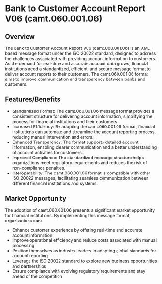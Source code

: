 # Bank to Customer Account Report V06 (camt.060.001.06)

## Overview

The Bank to Customer Account Report V06 (camt.060.001.06) is an XML-based message format under the ISO 20022 standard, designed to address the challenges associated with providing account information to customers. As the demand for real-time and accurate account data grows, financial institutions need a standardized, efficient, and secure message format to deliver account reports to their customers. The camt.060.001.06 format aims to improve communication and transparency between banks and customers.

## Features/Benefits

- Standardized Format: The camt.060.001.06 message format provides a consistent structure for delivering account information, simplifying the process for financial institutions and their customers.
- Increased Efficiency: By adopting the camt.060.001.06 format, financial institutions can automate and streamline the account reporting process, reducing manual intervention and errors.
- Enhanced Transparency: The format supports detailed account information, enabling clearer communication and a better understanding of account activities for customers.
- Improved Compliance: The standardized message structure helps organizations meet regulatory requirements and reduces the risk of non-compliance penalties.
- Interoperability: The camt.060.001.06 format is compatible with other ISO 20022 messages, facilitating seamless communication between different financial institutions and systems.

## Market Opportunity

The adoption of camt.060.001.06 presents a significant market opportunity for financial institutions. By implementing this message format, organizations can:

- Enhance customer experience by offering real-time and accurate account information
- Improve operational efficiency and reduce costs associated with manual processing
- Position themselves as industry leaders in adopting global standards for account reporting
- Leverage the ISO 20022 standard to explore new business opportunities and partnerships
- Ensure compliance with evolving regulatory requirements and stay ahead of the competition
